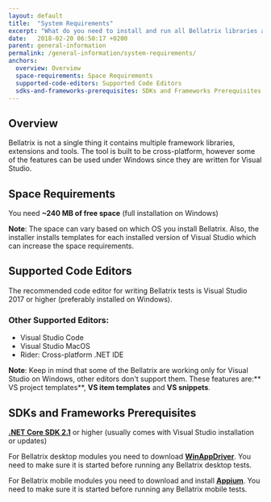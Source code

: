 ```yaml
---
layout: default
title:  "System Requirements"
excerpt: "What do you need to install and run all Bellatrix libraries and tools?"
date:   2018-02-20 06:50:17 +0200
parent: general-information
permalink: /general-information/system-requirements/
anchors:
  overview: Overview
  space-requirements: Space Requirements
  supported-code-editors: Supported Code Editors
  sdks-and-frameworks-prerequisites: SDKs and Frameworks Prerequisites
---
```

Overview
--------
Bellatrix is not a single thing it contains multiple framework libraries, extensions and tools. The tool is built to be cross-platform, however some of the features can be used under Windows since they are written for Visual Studio.

Space Requirements
------------------
You need **~240 MB of free space** (full installation on Windows) 

**Note**: The space can vary based on which OS you install Bellatrix. Also, the installer installs templates for each installed version of Visual Studio which can increase the space requirements.

Supported Code Editors
----------------------
The recommended code editor for writing Bellatrix tests is Visual Studio 2017 or higher (preferably installed on Windows). 

### Other Supported Editors: ###
- Visual Studio Code
- Visual Studio MacOS
- Rider: Cross-platform .NET IDE

**Note**: Keep in mind that some of the Bellatrix are working only for Visual Studio on Windows, other editors don't support them. These features are:** VS project templates**, **VS item templates** and **VS snippets**.

SDKs and Frameworks Prerequisites
-------------------------------- 
[**.NET Core SDK 2.1**](https://www.microsoft.com/net/download/windows) or higher (usually comes with Visual Studio installation or updates)

For Bellatrix desktop modules you need to download [**WinAppDriver**](https://github.com/Microsoft/WinAppDriver/releases). You need to make sure it is started before running any Bellatrix desktop tests.

For Bellatrix mobile modules you need to download and install [**Appium**](http://appium.io/). You need to make sure it is started before running any Bellatrix mobile tests.